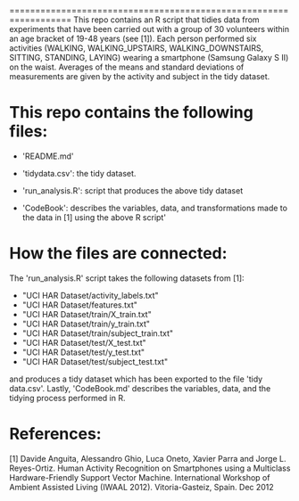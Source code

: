 ==================================================================
This repo contains an R script that tidies data from experiments that have been carried out with a group of 30 volunteers within an age bracket of 19-48 years (see [1]). Each person performed six activities (WALKING, WALKING_UPSTAIRS, WALKING_DOWNSTAIRS, SITTING, STANDING, LAYING) wearing a smartphone (Samsung Galaxy S II) on the waist.  Averages of the means and standard deviations of measurements are given by the activity and subject in the tidy dataset.  

This repo contains the following files:
=========================================

- 'README.md'
- 'tidydata.csv': the tidy dataset.

- 'run_analysis.R': script that produces the above tidy dataset

- 'CodeBook': describes the variables, data, and transformations made to the data in [1] using the above R script'


How the files are connected:
=========================================
The 'run_analysis.R' script takes the following datasets from [1]:

- "UCI HAR Dataset/activity_labels.txt"
- "UCI HAR Dataset/features.txt"
- "UCI HAR Dataset/train/X_train.txt"
- "UCI HAR Dataset/train/y_train.txt"
- "UCI HAR Dataset/train/subject_train.txt"
- "UCI HAR Dataset/test/X_test.txt"
- "UCI HAR Dataset/test/y_test.txt"
- "UCI HAR Dataset/test/subject_test.txt"

and produces a tidy dataset which has been exported to the file 'tidy data.csv'.   Lastly, 'CodeBook.md' describes the variables, data, and the tidying process performed in R.



References:
========

[1] Davide Anguita, Alessandro Ghio, Luca Oneto, Xavier Parra and Jorge L. Reyes-Ortiz. Human Activity Recognition on Smartphones using a Multiclass Hardware-Friendly Support Vector Machine. International Workshop of Ambient Assisted Living (IWAAL 2012). Vitoria-Gasteiz, Spain. Dec 2012


